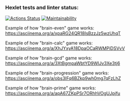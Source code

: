 ### Hexlet tests and linter status:
[![Actions Status](https://github.com/kinddoctor/frontend-project-44/workflows/hexlet-check/badge.svg)](https://github.com/kinddoctor/frontend-project-44/actions)
[![Maintainability](https://api.codeclimate.com/v1/badges/9bffb077285915735531/maintainability)](https://codeclimate.com/github/kinddoctor/frontend-project-44/maintainability)

Example of how "brain-even" game works: https://asciinema.org/a/xpaRG24QR18IsBzzJz5wzUhqT

Example of how "brain-calc" game works: https://asciinema.org/a/XhJYxyA18DpaOCaRWMPiDSVvV

Example of how "brain-gcd" game works: https://asciinema.org/a/3XtBgmpaWbtYD9WlJv3Xe3tj6

Example of how "brain-progression" game works: https://asciinema.org/a/obs3IFq6BZkp9wh0mg7qFzLhZ

Example of how "brain-prime" game works: https://asciinema.org/a/apA67ZKpPSr7ORhhVOgUJpjfu
